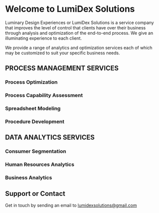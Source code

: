 # Welcome to LumiDex Solutions

Luminary Design Experiences or LumiDex Solutions is a service company that improves the level of control that clients have over their business through analysis and optimization of the end-to-end process. We give an illuminating experience to each client.

We provide a range of analytics and optimization services each of which may be customized to suit your specific business needs.

## PROCESS MANAGEMENT SERVICES

### Process Optimization
### Process Capability Assessment
### Spreadsheet Modeling
### Procedure Development
 
 
 
## DATA ANALYTICS SERVICES

### Consumer Segmentation
### Human Resources Analytics
### Business Analytics
  
 
 
## Support or Contact

Get in touch by sending an email to lumidexsolutions@gmail.com

